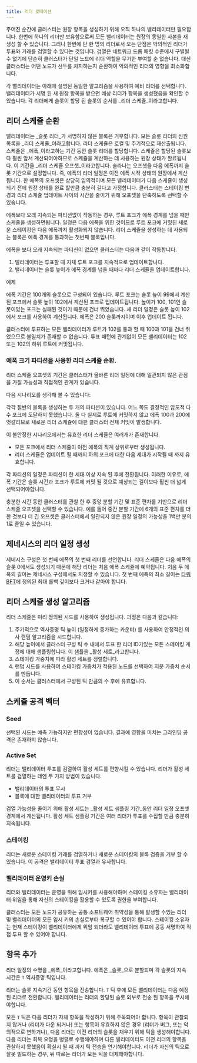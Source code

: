 ```yaml
---
title: 리더 로테이션
---
```


주어진 순간에 클러스터는 원장 항목을 생성하기 위해 오직 하나의 밸리데이터만 필요합니다. 한번에 하나의 리더만 보유함으로써 모든 밸리데이터는 원장의 동일한 사본을 재생성 할 수 있습니다. 그러나 한번에 단 한 명의 리더로서 오는 단점은 악의적인 리더가 투표와 거래를 검열할 수 있다는 것입니다. 검열은 네트워크 드롭 패킷 수준에서 구별될 수 없기에 단순히 클러스터가 단일 노드에 리더 역할을 무기한 부여할 순 없습니다. 대신 클러스터는 어떤 노드가 선두를 차지하는지 순환하여 악의적인 리더의 영향을 최소화합니다.

각 밸리데이터는 아래에 설명된 동일한 알고리즘을 사용하여 예비 리더를 선택합니다. 밸리데이터가 서명 된 새 원장 항목을 받으면 예상 리더가 항목을 생성했음을 확인할 수 있습니다. 각 리더에게 슬롯이 할당 된 슬롯의 순서를 _리더 스케쥴_이라고합니다.

## 리더 스케쥴 순환

밸리데이터는 _슬롯 리더_가 서명하지 않은 블록은 거부합니다. 모든 슬롯 리더의 신원 목록을 _리더 스케쥴_이라고합니다. 리더 스케쥴은 로컬 및 주기적으로 재산출됩니다. 스케쥴은 _에폭_이라고하는 기간 동안 슬롯 리더를 할당합니다. 스케쥴은 할당된 슬롯보다 훨씬 앞서 계산되어야하므로 스케쥴을 계산하는 데 사용하는 원장 상태가 완료됩니다. 이 기간을 _리더 스케쥴 오프셋_이라고합니다. 솔라나는 오프셋을 다음 에폭까지 슬롯 기간으로 설정합니다. 즉, 에폭의 리더 일정은 이전 에폭 시작 상태의 원장에서 계산됩니다. 한 에폭의 오프셋은 상당히 임의적이며 모든 밸리데이터가 다음 스케쥴이 생성되기 전에 원장 상태를 완료 할만큼 충분히 길다고 가정합니다. 클러스터는 스테이킹 변경과 리더 스케쥴 업데이트 사이의 시간을 줄이기 위해 오프셋을 단축하도록 선택할 수 있습니다.

에폭보다 오래 지속되는 파티션없이 작동하는 경우, 루트 포크가 에폭 경계를 넘을 때만 스케줄을 생성하면됩니다. 일정은 다음 에폭을 위한 것이므로 루트 포크에 커밋된 새로운 스테이킹은 다음 에폭까지 활성화되지 않습니다. 리더 스케쥴을 생성하는 데 사용되는 블록은 에폭 경계를 통과하는 첫번째 블록입니다.

에폭을 보다 오래 지속되는 파티션이 없으면 클러스터는 다음과 같이 작동합니다.

1. 밸리데이터는 투표할 때 자체 루트 포크를 지속적으로 업데이트합니다.
2. 밸리데이터는 슬롯 높이가 에폭 경계를 넘을 때마다 리더 스케쥴을 업데이트합니다.

예제

에폭 기간은 100개의 슬롯으로 구성되어 있습니다. 루트 포크는 슬롯 높이 99에서 계산된 포크에서 슬롯 높이 102에서 계산된 포크로 업데이트됩니다. 높이가 100, 101인 슬롯이있는 포크는 실패된 것이기 때문에 건너 뛰었습니다. 새 리더 일정은 슬롯 높이 102에서 포크를 사용하여 계산됩니다. 에폭은 200 슬롯까지이며 이후 업데이트 됩니다.

클러스터에 투표하는 모든 밸리데이터가 루트가 102를 통과 할 때 100과 101을 건너 뛰었으므로 불일치가 존재할 수 없습니다. 투표 패턴에 관계없이 모든 밸리데이터는 102 또는 102의 하위 루트에 커밋됩니다.

### 에폭 크기 파티션을 사용한 리더 스케쥴 순환.

리더 스케쥴 오프셋의 기간은 클러스터가 올바른 리더 일정에 대해 일관되지 않은 관점을 가질 가능성과 직접적인 관계가 있습니다.

다음 시나리오를 생각해 볼 수 있습니다:

각각 절반의 블록을 생성하는 두 개의 파티션이 있습니다. 어느 쪽도 결정적인 압도적 다수 포크에 도달하지 못했습니다. 둘 다 실제로 루트에 커밋하지 않고 에폭 100과 200에 엇갈리므로 새로운 리더 스케쥴에 대한 클러스터 전체 커밋이 발생합니다.

이 불안정한 시나리오에서는 유효한 리더 스케쥴은 여러개가 존재합니다.

- 모든 포크에서 리더 스케쥴이 이전 에폭의 직계 상위로부터 생성됩니다.
- 리더 스케쥴은 업데이트 될 때까지 하위 포크에 대한 다음 세대가 시작될 때 까지 유효합니다.

각 파티션의 일정은 파티션이 한 세대 이상 지속 된 후에 전환됩니다. 이러한 이유로, 에폭 기간은 슬롯 시간과 포크가 루트에 커밋 될 것으로 예상되는 길이보다 훨씬 더 넓게 선택되어야합니다.

충분한 시간 동안 클러스터를 관찰 한 후 중앙 분할 기간 및 표준 편차를 기반으로 리더 스케줄 오프셋을 선택할 수 있습니다. 예를 들어 중간 분할 기간에 6개의 표준 편차를 더한 것보다 더 긴 오프셋은 클러스터에서 일관되지 않은 원장 일정의 가능성을 1백만 분의 1로 줄일 수 있습니다.

## 제네시스의 리더 일정 생성

제네시스 구성은 첫 번째 에폭의 첫 번째 리더를 선언합니다. 리더 스케쥴은 다음 에폭의 슬롯 0에서도 생성되기 때문에 해당 리더는 처음 에폭 스케쥴에 예약됩니다. 처음 두 에폭의 길이는 제네시스 구성에서도 지정할 수 있습니다. 첫 번째 에폭의 최소 길이는 [타워 BFT](../implemented-proposals/tower-bft.md)에 정의된 최대 롤백 깊이보다 크거나 같아야 합니다.

## 리더 스케쥴 생성 알고리즘

리더 스케쥴은 미리 정의된 시드를 사용하여 생성됩니다. 과정은 다음과 같습니다:

1. 주기적으로 역사증명 틱 높이 \(일정하게 증가하는 카운터\) 를 사용하여 안정적인 의사 랜덤 알고리즘을 시드합니다.
2. 해당 높이에서 클러스터 구성 틱 수 내에서 투표 한 리더 ID가있는 모든 스테이킹 계정에 대해 샘플링합니다. 이 샘플을 _활성 세트_라고합니다.
3. 스테이킹 가중치에 따라 활성 세트를 정렬합니다.
4. 랜덤 시드를 사용하여 스테이킹 가중치가 적용된 노드를 선택하여 지분 가중치 순서를 만듭니다.
5. 이 순서는 클러스터에서 구성된 틱 만큼의 수 후에 유효합니다.

## 스케쥴 공격 벡터

### Seed

선택된 시드는 예측 가능하지만 편향성이 없습니다. 결과에 영향을 미치는 그라인딩 공격은 존재하지 않습니다.

### Active Set

리더는 밸리데이터 투표를 검열하여 활성 세트를 편향시킬 수 있습니다. 리더가 활성 세트를 검열하는 데엔 두 가지 방법이 있습니다.

- 밸리데이터의 투표 무시
- 블록에 대한 밸리데이터의 투표 거부

검열 가능성을 줄이기 위해 활성 세트는 _활성 세트 샘플링 기간_동안 리더 일정 오프셋 경계에서 계산됩니다. 활성 세트 샘플링 기간은 여러 리더가 투표를 수집할 만큼 충분히 지속됩니다.

### 스테이킹

리더는 새로운 스테이킹 거래를 검열하거나 새로운 스테이킹의 블록 검증을 거부 할 수 있습니다. 이 공격은 밸리데이터 투표 검열과 유사합니다.

### 밸리데이터 운영키 손실

리더와 밸리데이터는 운영을 위해 임시키를 사용해야하며 스테이킹 소유자는 밸리데이터 위임을 통해 자신의 스테이킹을 활용할 수 있도록 권한을 부여합니다.

클러스터는 모든 노드가 공유하는 공통 소프트웨어 취약성을 통해 발생할 수있는 리더 및 밸리데이터의 모든 임시 키의 손실로부터 복구할 수 있어야 합니다. 스테이킹 소유자는 현재 스테이킹이 밸리데이터에게 위임 되더라도 밸리데이터 투표에 공동 서명하여 직접 투표 할 수 있어야 합니다.

## 항목 추가

리더 일정의 수명을 _에폭_이라고합니다. 에폭은 _슬롯_으로 분할되며 각 슬롯의 지속 시간은 `T` 역사증명 틱입니다.

리더는 슬롯 지속기간 동안 항목을 전송합니다. `T` 틱 후에 모든 밸리데이터는 다음 예정된 리더로 전환합니다. 밸리데이터는 리더의 할당된 슬롯 외부로 전송 된 항목을 무시해야합니다.

모든 `T` 틱은 다음 리더가 자체 항목을 작성하기 위해 주목되어야 합니다. 항목이 관찰되지 않거나 \(리더가 다운 되거나\) 또는 항목이 유효하지 않은 경우 \(리더가 버그, 또는 악의적으로 변하거나\), 다음 리더는 이전 리더의 슬롯을 채우기 위해 틱을 생성해야합니다. 다음 리더는 회복 요청을 병렬로 수행해야하며 다른 밸리데이터도 이전 리더의 항목을 관찰하지 못했음이 확실시 될 때 까지 틱 전송을 연기해야합니다. 리더가 자신의 틱으로 잘못 빌드하는 경우, 뒤 따르는 리더가 모든 틱을 대체해야합니다.
